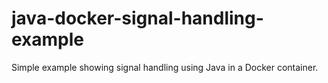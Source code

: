 # java-docker-signal-handling-example
Simple example showing signal handling using Java in a Docker container.
